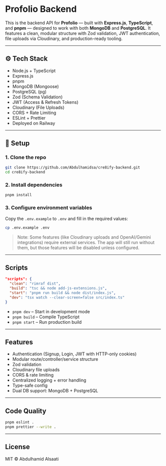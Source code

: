 # Profolio Backend

This is the backend API for **Profolio** — built with **Express.js**, **TypeScript**, and **pnpm** — designed to work with both **MongoDB** and **PostgreSQL**. It features a clean, modular structure with Zod validation, JWT authentication, file uploads via Cloudinary, and production-ready tooling.

---

## ⚙️ Tech Stack

- Node.js + TypeScript
- Express.js
- pnpm
- MongoDB (Mongoose)
- PostgreSQL (pg)
- Zod (Schema Validation)
- JWT (Access & Refresh Tokens)
- Cloudinary (File Uploads)
- CORS + Rate Limiting
- ESLint + Prettier
- Deployed on Railway

---

## 🚀 Setup

### 1. Clone the repo

```bash
git clone https://github.com/Abdulhamidsa/cre8ify-backend.git
cd cre8ify-backend
```

### 2. Install dependencies

```bash
pnpm install
```

### 3. Configure environment variables

Copy the `.env.example` to `.env` and fill in the required values:

```bash
cp .env.example .env
```

> Note: Some features (like Cloudinary uploads and OpenAI/Gemini integrations) require external services. The app will still run without them, but those features will be disabled unless configured.

---

## Scripts

```json
"scripts": {
  "clean": "rimraf dist",
  "build": "tsc && node add-js-extensions.js",
  "start": "pnpm run build && node dist/index.js",
  "dev": "tsx watch --clear-screen=false src/index.ts"
}
```

- `pnpm dev` – Start in development mode
- `pnpm build` – Compile TypeScript
- `pnpm start` – Run production build

---

## Features

- Authentication (Signup, Login, JWT with HTTP-only cookies)
- Modular route/controller/service structure
- Zod validation
- Cloudinary file uploads
- CORS & rate limiting
- Centralized logging + error handling
- Type-safe config
- Dual DB support: MongoDB + PostgreSQL

---

## Code Quality

```bash
pnpm eslint .
pnpm prettier --write .
```

---

## License

MIT © Abdulhamid Alsaati
